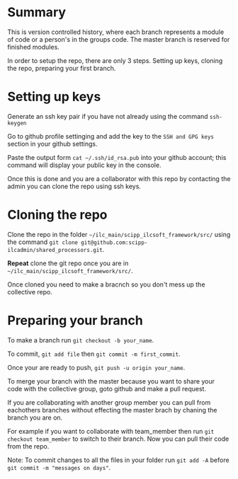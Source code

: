 # Summary

This is version controlled history, where each branch represents a module of code or a person's in the groups code. The master branch is reserved for finished modules.

In order to setup the repo, there are only 3 steps. Setting up keys, cloning the repo, preparing your first branch.

# Setting up keys

Generate an ssh key pair if you have not already using the command `ssh-keygen`


Go to github profile settinging and add the key to the `SSH and GPG keys` section in your github settings.


Paste the output form  `cat ~/.ssh/id_rsa.pub` into your github account; this command will display your public key in the console.


Once this is done and you are a collaborator with this repo by contacting the admin you can clone the repo using ssh keys.


# Cloning the repo


Clone the repo in the folder `~/ilc_main/scipp_ilcsoft_framework/src/` using the command `git clone git@github.com:scipp-ilcadmin/shared_processors.git`.

**Repeat** clone the git repo once you are in `~/ilc_main/scipp_ilcsoft_framework/src/`.


Once cloned you need to make a bracnch so you don't mess up the collective repo.

# Preparing your branch

To make a branch run `git checkout -b your_name`.


To commit, `git add file` then `git commit -m first_commit`.

Once your are ready to push, `git push -u origin your_name`.


To merge your branch with the master because you want to share your code with the collective group, goto github and make a pull request.


If you are collaborating with another group member you can pull from eachothers branches without effecting the master brach by chaning the branch you are on.


For example if you want to collaborate with team_member then run `git checkout team_member` to switch to their branch. Now you can pull their code from the repo.


Note: To commit changes to all the files in your folder run `git add -A` before `git commit -m "messages on days"`.

